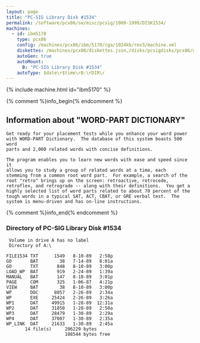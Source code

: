 ```yaml
---
layout: page
title: "PC-SIG Library Disk #1534"
permalink: /software/pcx86/sw/misc/pcsig/1000-1999/DISK1534/
machines:
  - id: ibm5170
    type: pcx86
    config: /machines/pcx86/ibm/5170/cga/1024kb/rev3/machine.xml
    diskettes: /machines/pcx86/diskettes.json,/disks/pcsigdisks/pcx86/diskettes.json
    autoGen: true
    autoMount:
      B: "PC-SIG Library Disk #1534"
    autoType: $date\r$time\rB:\rDIR\r
---
```


{% include machine.html id="ibm5170" %}

{% comment %}info_begin{% endcomment %}

## Information about "WORD-PART DICTIONARY"

    Get ready for your placement tests while you enhance your word power
    with WORD-PART Dictionary.  The database of this system boasts 500 word
    parts and 2,000 related words with concise definitions.
    
    The program enables you to learn new words with ease and speed since it
    allows you to study a group of related words at a time, each
    stemming from a common root word part.  For example, a search of the
    root "retro" brings up on the screen: retroactive, retrocede,
    retroflex, and retrograde -- along with their definitions.  You get a
    highly selected list of word parts related to about 70 percent of the
    tough words in a typical SAT, ACT, CBAT, or GRE verbal test.  The
    system is menu-driven and has on-line instructions.
{% comment %}info_end{% endcomment %}


### Directory of PC-SIG Library Disk #1534

     Volume in drive A has no label
     Directory of A:\

    FILE1534 TXT      1549   8-10-89   2:58p
    GO       BAT        38   7-14-89   8:01a
    GO       TXT       848   8-10-89   3:00p
    LOAD_WP  BAT       919   2-24-89   1:39a
    MANUAL   BAT       147   8-10-89   3:01p
    PAGE     COM       325   1-06-87   4:21p
    VIEW     BAT        38   8-10-89   3:00p
    WP       DOC      8057   2-26-89   2:34a
    WP       EXE     25424   2-26-89   3:26a
    WP1      DAT     49915   1-28-89  12:31a
    WP2      DAT     31850   1-28-89   2:50a
    WP3      DAT     28479   1-30-89   2:29a
    WP4      DAT     37007   1-30-89   2:35a
    WP_LINK  DAT     21633   1-30-89   2:45a
           14 file(s)     206229 bytes
                          108544 bytes free
